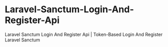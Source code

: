 # Laravel-Sanctum-Login-And-Register-Api
Laravel Sanctum Login And Register Api | Token-Based Login And Register Laravel Sanctum
